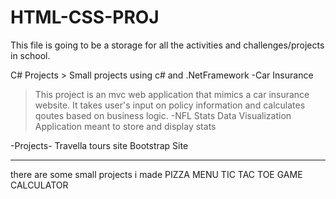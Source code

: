 # HTML-CSS-PROJ
This file is going to be a storage for all the activities and challenges/projects in school.



C# Projects > Small projects using c# and .NetFramework
-Car Insurance
>This project is an mvc web application that mimics a car insurance website. It takes user's input on policy information and calculates qoutes based on business logic.
-NFL Stats
>Data Visualization Application
>meant to store and display stats



-Projects-
Travella tours site
Bootstrap Site

<hr>
there are some small projects i made  
PIZZA MENU 
TIC TAC TOE GAME
CALCULATOR

